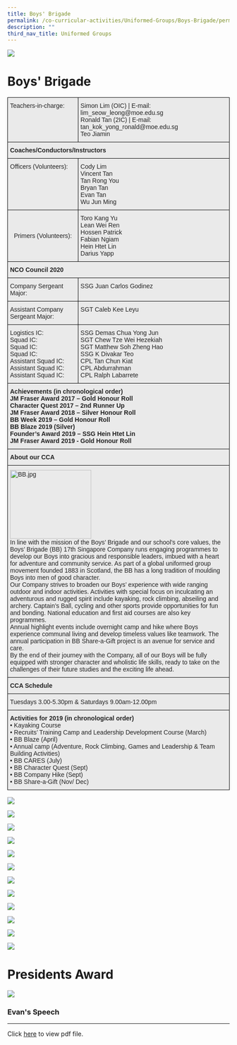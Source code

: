 ```yaml
---
title: Boys' Brigade
permalink: /co-curricular-activities/Uniformed-Groups/Boys-Brigade/permalink/
description: ""
third_nav_title: Uniformed Groups
---
```

![](/images/Banner.jpg)

Boys' Brigade
=============

<style type="text/css">
.tg  {border-collapse:collapse;border-spacing:0;}
.tg td{border-color:black;border-style:solid;border-width:1px;font-family:Arial, sans-serif;font-size:14px;
  overflow:hidden;padding:10px 5px;word-break:normal;}
.tg th{border-color:black;border-style:solid;border-width:1px;font-family:Arial, sans-serif;font-size:14px;
  font-weight:normal;overflow:hidden;padding:10px 5px;word-break:normal;}
.tg .tg-y7qa{background-color:#EAEAEA;color:#222;text-align:left;vertical-align:top}
.tg .tg-rj1p{background-color:#EAEAEA;color:#222;font-weight:bold;text-align:left;vertical-align:top}
.tg .tg-ku5w{background-color:#EAEAEA;color:#222;text-align:center;vertical-align:middle}
</style>
<table class="tg">
<thead>
  <tr>
    <th class="tg-y7qa">Teachers-in-charge:</th>
    <th class="tg-y7qa" colspan="2">Simon Lim  (OIC) | E-mail: lim_seow_leong@moe.edu.sg<br>Ronald Tan (2IC)  | E-mail: tan_kok_yong_ronald@moe.edu.sg<br>Teo Jiamin</th>
  </tr>
</thead>
<tbody>
  <tr>
    <td class="tg-rj1p" colspan="3">Coaches/Conductors/Instructors</td>
  </tr>
  <tr>
    <td class="tg-y7qa">Officers (Volunteers):</td>
    <td class="tg-y7qa" colspan="2">Cody Lim<br>Vincent Tan<br>Tan Rong You<br>Bryan Tan<br>Evan Tan<br>Wu Jun Ming</td>
  </tr>
  <tr>
    <td class="tg-ku5w"><span style="color:#222;background-color:#EAEAEA"> Primers (Volunteers):</span></td>
    <td class="tg-y7qa" colspan="2">Toro Kang Yu<br>Lean Wei Ren<br>Hossen Patrick<br>Fabian Ngiam<br>Hein Htet Lin<br>Darius Yapp</td>
  </tr>
  <tr>
    <td class="tg-rj1p" colspan="3">NCO Council 2020</td>
  </tr>
  <tr>
    <td class="tg-y7qa" colspan="2">Company Sergeant Major:</td>
    <td class="tg-y7qa">SSG Juan Carlos Godinez</td>
  </tr>
  <tr>
    <td class="tg-y7qa" colspan="2">Assistant Company Sergeant Major:</td>
    <td class="tg-y7qa">SGT Caleb Kee Leyu</td>
  </tr>
  <tr>
    <td class="tg-y7qa" colspan="2">Logistics IC:<br>Squad IC:<br>Squad IC:<br>Squad IC:<br>Assistant Squad IC:<br>Assistant Squad IC:<br>Assistant Squad IC:</td>
    <td class="tg-y7qa">SSG Demas Chua Yong Jun<br>SGT Chew Tze Wei Hezekiah<br>SGT Matthew Soh Zheng Hao<br>SSG K Divakar Teo<br>CPL Tan Chun Kiat<br>CPL Abdurrahman<br>CPL Ralph Labarrete</td>
  </tr>
  <tr>
    <td class="tg-rj1p" colspan="3">Achievements (in chronological order)<br>JM Fraser Award 2017 – Gold Honour Roll<br>Character Quest 2017 – 2nd Runner Up<br>JM Fraser Award 2018 – Silver Honour Roll<br>BB Week 2019 – Gold Honour Roll<br>BB Blaze 2019 (Silver)<br>Founder’s Award 2019 – SSG Hein Htet Lin<br>JM Fraser Award 2019 - Gold Honour Roll</td>
  </tr>
  <tr>
    <td class="tg-rj1p" colspan="3">About our CCA</td>
  </tr>
  <tr>
    <td class="tg-y7qa" colspan="3"><img src="https://www.loyangviewsec.moe.edu.sg/qql/slot/u783/Character%20Development/UniformedGroup/BoyBrigade/BB.jpg" alt="BB.jpg" width="184" height="156"><br>In line with the mission of the Boys’ Brigade and our school’s core values, the Boys’ Brigade (BB) 17th Singapore Company runs engaging programmes to develop our Boys into gracious and responsible leaders, imbued with a heart for adventure and community service. As part of a global uniformed group movement founded 1883 in Scotland, the BB has a long tradition of moulding Boys into men of good character.<br> Our Company strives to broaden our Boys’ experience with wide ranging outdoor and indoor activities. Activities with special focus on inculcating an adventurous and rugged spirit include kayaking, rock climbing, abseiling and archery. Captain’s Ball, cycling and other sports provide opportunities for fun and bonding. National education and first aid courses are also key programmes.<br>Annual highlight events include overnight camp and hike where Boys experience communal living and develop timeless values like teamwork. The annual participation in BB Share-a-Gift project is an avenue for service and care.<br> By the end of their journey with the Company, all of our Boys will be fully equipped with stronger character and wholistic life skills, ready to take on the challenges of their future studies and the exciting life ahead.</td>
  </tr>
  <tr>
    <td class="tg-rj1p" colspan="3">CCA Schedule</td>
  </tr>
  <tr>
    <td class="tg-y7qa" colspan="3">Tuesdays 3.00-5.30pm &amp; Saturdays 9.00am-12.00pm</td>
  </tr>
  <tr>
    <td class="tg-y7qa" colspan="3"><span style="font-weight:bold">Activities for 2019 (in chronological order)</span><br><span style="font-weight:400;font-style:normal">• </span>Kayaking Course<br><span style="font-weight:400;font-style:normal">• </span>Recruits’ Training Camp and Leadership Development Course (March)<br><span style="font-weight:400;font-style:normal">• </span>BB Blaze (April)<br><span style="font-weight:400;font-style:normal">• </span>Annual camp (Adventure, Rock Climbing, Games and Leadership &amp; Team Building Activities)<br><span style="font-weight:400;font-style:normal">• </span>BB CARES (July)<br><span style="font-weight:400;font-style:normal">• </span>BB Character Quest (Sept)<br><span style="font-weight:400;font-style:normal">• </span>BB Company Hike (Sept)<br><span style="font-weight:400;font-style:normal">• </span>BB Share-a-Gift (Nov/ Dec)</td>
  </tr>
</tbody>
</table>


![](/images/CCA/BB/BB1.jpeg)

![](/images/CCA/BB/BB2.jpeg)

![](/images/CCA/BB/BB3.jpeg)

![](/images/CCA/BB/BB4.jpeg)

![](/images/CCA/BB/BB5.jpeg)

![](/images/CCA/BB/BB6.jpeg)

![](/images/CCA/BB/BB7.jpeg)

![](/images/CCA/BB/BB8.jpeg)

![](/images/CCA/BB/BB9.jpeg)

![](/images/CCA/BB/BB10.jpeg)

![](/images/CCA/BB/BB11.jpeg)

![](/images/CCA/BB/BB12.jpeg)

Presidents Award
================
![](/images/CCA/BB/BBPA.jpeg)

### Evan's Speech
-------------

Click [here](/files/evan_tan_speech.pdf) to view pdf file.